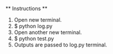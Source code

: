 ** Instructions **

1. Open new terminal.
2. $ python log.py
3. Open another new terminal.
4. $ python test.py
5. Outputs are passed to log.py terminal.
